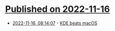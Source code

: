# [Published on 2022-11-16](index.md)

* [2022-11-16, 08:14:07](https://news.ycombinator.com/item?id=33620344) - [KDE beats macOS](https://old.reddit.com/r/kde/comments/yvxz2l/kde_beats_macos_hands_down/)
